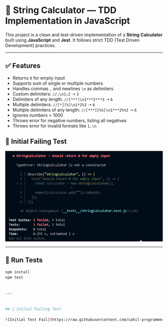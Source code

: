 # 🧮 String Calculator — TDD Implementation in JavaScript

This project is a clean and test-driven implementation of a **String Calculator** built using **JavaScript** and **Jest**. It follows strict TDD (Test Driven Development) practices.

---

## ✅ Features

- Returns `0` for empty input
- Supports sum of single or multiple numbers
- Handles commas `,` and newlines `\n` as delimiters
- Custom delimiters: `//;\n1;2` ➝ `3`
- Delimiters of any length: `//[***]\n1***2***3` ➝ `6`
- Multiple delimiters: `//[*][%]\n1*2%3` ➝ `6`
- Multiple delimiters of any length: `//[***][%%]\n1***2%%3` ➝ `6`
- Ignores numbers > 1000
- Throws error for negative numbers, listing all negatives
- Throws error for invalid formats like `1,\n`


## 🔴 Initial Failing Test

![1 Test Fail](https://raw.githubusercontent.com/sahil-programmer/string-calculator-tdd-js-incubyte/main/screenshots/1redtest.png)

---

## 🧪 Run Tests

```bash
npm install
npm test


---


## 🔴 Initial Failing Test

![Initial Test Fail](https://raw.githubusercontent.com/sahil-programmer/string-calculator-tdd-js-incubyte/main/screenshots/1redtest.png)


